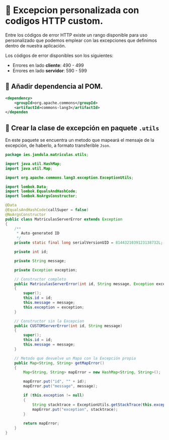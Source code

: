 # 📌 Excepcion personalizada con codigos HTTP custom.
Entre los códigos de error HTTP existe un rango disponible para uso personalizado que podemos emplear con las excepciones que definimos dentro de nuestra aplicación.

Los códigos de error disponibles son los siguientes:      
- Errores en lado **cliente**: 490 - 499   
- Errores en lado **servidor**: 590 - 599


## 📍 Añadir dependencia al POM.
   
```xml
<dependency>
	<groupId>org.apache.commons</groupId>
	<artifactId>commons-lang3</artifactId>
</dependen
```
   
   
## 📍 Crear la clase de excepción en paquete `.utils`
En este paquete se encuentra un metodo que mapeará el mensaje de la excepción, de haberlo, a formato transferible `Json`.
   
```java
package ies.jandula.matriculas.utils;

import java.util.HashMap;
import java.util.Map;

import org.apache.commons.lang3.exception.ExceptionUtils;

import lombok.Data;
import lombok.EqualsAndHashCode;
import lombok.NoArgsConstructor;

@Data
@EqualsAndHashCode(callSuper = false)
@NoArgsConstructor
public class MatriculasServerError extends Exception
{
	/**
	 * Auto-generated ID
	 */
	private static final long serialVersionUID = 8144321039123138732L;

	private int id;

	private String message;

	private Exception exception;

	// Constructor completo
	public MatriculasServerError(int id, String message, Exception exception)
	{
		super();
		this.id = id;
		this.message = message;
		this.exception = exception;
	}

	// Constructor sin la Excepcion
	public CUSTOMServerError(int id, String message)
	{
		super();
		this.id = id;
		this.message = message;
	}

	// Metodo que devuelve un Mapa con la Excepción propia
	public Map<String, String> getMapError()
	{
		Map<String, String> mapError = new HashMap<String, String>();

		mapError.put("id", "" + id);
		mapError.put("message", message);

		if (this.exception != null)
		{
			String stacktrace = ExceptionUtils.getStackTrace(this.exception); // -> requiere una dependencia de Apache commons.  org.apache.commons.lang3.exception.ExceptionUtils;
			mapError.put("exception", stacktrace);
		}
		
		return mapError;
	}
}
```
